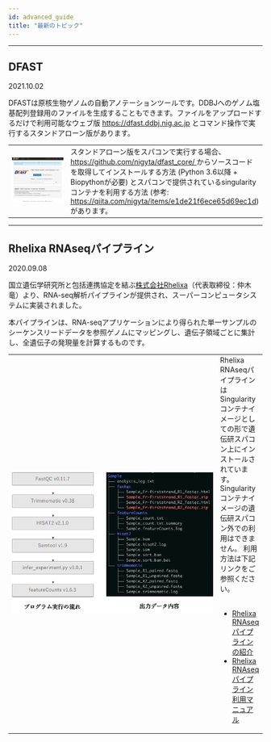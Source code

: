 ```yaml
---
id: advanced_guide
title: "最新のトピック"
---
```

---

## DFAST

2021.10.02

DFASTは原核生物ゲノムの自動アノテーションツールです。DDBJへのゲノム塩基配列登録用のファイルを生成することもできます。ファイルをアップロードするだけで利用可能なウェブ版 https://dfast.ddbj.nig.ac.jp とコマンド操作で実行するスタンドアローン版があります。

<table>
<tr>
<td width="400">

![](dfast.png)
</td>
<td valign="top">
スタンドアローン版をスパコンで実行する場合、<a href="https://github.com/nigyta/dfast_core/">https://github.com/nigyta/dfast_core/ </a>からソースコードを取得してインストールする方法 (Python 3.6以降 + Biopythonが必要) とスパコンで提供されているsingularityコンテナを利用する方法 (参考: <a href="https://qiita.com/nigyta/items/e1de21f6ece65d69ec1d">https://qiita.com/nigyta/items/e1de21f6ece65d69ec1d</a>) があります。
</td>
</tr>
</table>

---

## Rhelixa RNAseqパイプライン

2020.09.08

国立遺伝学研究所と包括連携協定を結ぶ[株式会社Rhelixa](https://www.rhelixa.com/)（代表取締役：仲木 竜）より、RNA-seq解析パイプラインが提供され、スーパーコンピュータシステムに実装されました。

本パイプラインは、RNA-seqアプリケーションにより得られた単一サンプルのシーケンスリードデータを参照ゲノムにマッピングし、遺伝子領域ごとに集計し、全遺伝子の発現量を計算するものです。

<table>
<tr>
<td width="400">

![](Rhelixa_RNAseq1.png)

</td>
<td valign="top">
Rhelixa RNAseqパイプラインはSingularityコンテナイメージとしての形で遺伝研スパコン上にインストールされています。
Singularityコンテナイメージの遺伝研スパコン外での利用はできません。
利用方法は下記リンクをご参照ください。<br />
<br />

- [Rhelixa RNAseqパイプラインの紹介](/advanced_guides/Rhelixa_RNAseq)
- [Rhelixa RNAseqパイプライン 利用マニュアル](/advanced_guides/Rhelixa_RNAseq_manual)

</td>
</tr>
</table>



